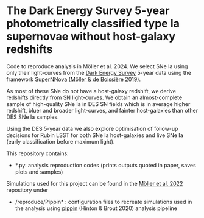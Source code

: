 # The Dark Energy Survey 5-year photometrically classified type Ia supernovae without host-galaxy redshifts

Code to reproduce analysis in Möller et al. 2024. We select SNe Ia using only their light-curves from the [Dark Energy Survey](https://www.darkenergysurvey.org) 5-year data using the framework [SuperNNova](https://github.com/supernnova/SuperNNova) [(Möller & de Boissière 2019)](https://academic.oup.com/mnras/article-abstract/491/3/4277/5651173). 

As most of these SNe do not have a host-galaxy redshift, we derive redshifts directly from SN light-curves. We obtain an almost-complete sample of high-quality SNe Ia in DES SN fields which is in average higher redshift, bluer and broader light-curves, and fainter host-galaxies than other DES SNe Ia samples.

Using the DES 5-year data we also explore optimisation of follow-up decisions for Rubin LSST for both SNe Ia host-galaxies and live SNe Ia (early classification before maximum light).

This repository contains:
- *.py: analysis reproduction codes (prints outputs quoted in paper, saves plots and samples)

Simulations used for this project can be found in the [Möller et al. 2022](https://github.com/anaismoller/DES5YR_SNeIa_hostz/) repository under
- /reproduce/Pippin* : configuration files to recreate simulations used in the analysis using [pippin](https://github.com/dessn/Pippin) (Hinton & Brout 2020) analysis pipeline
